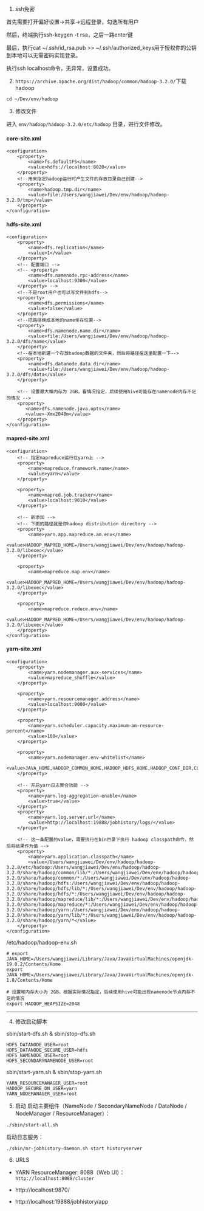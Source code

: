 1. ssh免密

首先需要打开偏好设置->共享->远程登录，勾选所有用户

然后，终端执行ssh-keygen -t rsa，之后一路enter键

最后，执行cat ~/.ssh/id_rsa.pub >> ~/.ssh/authorized_keys用于授权你的公钥到本地可以无需密码实现登录。

执行ssh localhost命令，无异常，设置成功。

2. `https://archive.apache.org/dist/hadoop/common/hadoop-3.2.0/`下载hadoop

`cd ~/Dev/env/hadoop`


3. 修改文件

进入 `env/hadoop/hadoop-3.2.0/etc/hadoop` 目录，进行文件修改。

#### core-site.xml

```
<configuration>
    <property>
        <name>fs.defaultFS</name>
        <value>hdfs://localhost:8020</value>
    </property>
    <!--用来指定hadoop运行时产生文件的存放目录自己创建-->
    <property>
        <name>hadoop.tmp.dir</name>
        <value>file:/Users/wangjiawei/Dev/env/hadoop/hadoop-3.2.0/tmp</value>
    </property>
</configuration>
```


#### hdfs-site.xml
```
<configuration>
    <property>
        <name>dfs.replication</name>
        <value>1</value>
    </property>
    <!-- 配置端口 -->
    <!-- <property>
        <name>dfs.namenode.rpc-address</name>
        <value>localhost:9300</value>
    </property> -->
    <!--不是root用户也可以写文件到hdfs-->
    <property>
        <name>dfs.permissions</name>
        <value>false</value>
    </property>
    <!--把路径换成本地的name坐在位置-->
    <property>
        <name>dfs.namenode.name.dir</name>
        <value>file:/Users/wangjiawei/Dev/env/hadoop/hadoop-3.2.0/dfs/name</value>
    </property>
    <!--在本地新建一个存放hadoop数据的文件夹，然后将路径在这里配置一下-->
    <property>
        <name>dfs.datanode.data.dir</name>
        <value>file:/Users/wangjiawei/Dev/env/hadoop/hadoop-3.2.0/dfs/data</value>
    </property>
    
    <!-- 设置最大堆内存为 2GB，看情况指定，后续使用hive可能存在namenode内存不足的情况 -->
    <property>
       <name>dfs.namenode.java.opts</name>
       <value>-Xmx2048m</value>
    </property>
</configuration>
```

#### mapred-site.xml
```
<configuration>
    <!-- 指定mapreduce运行在yarn上 -->
    <property>
        <name>mapreduce.framework.name</name>
        <value>yarn</value>
    </property>

    <property>
        <name>mapred.job.tracker</name>
        <value>localhost:9010</value>
    </property>

    <!-- 新添加 -->
    <!-- 下面的路径就是你hadoop distribution directory -->
    <property>
        <name>yarn.app.mapreduce.am.env</name>
        <value>HADOOP_MAPRED_HOME=/Users/wangjiawei/Dev/env/hadoop/hadoop-3.2.0/libexec</value>
    </property>

    <property>
        <name>mapreduce.map.env</name>
        <value>HADOOP_MAPRED_HOME=/Users/wangjiawei/Dev/env/hadoop/hadoop-3.2.0/libexec</value>
    </property>

    <property>
        <name>mapreduce.reduce.env</name>
        <value>HADOOP_MAPRED_HOME=/Users/wangjiawei/Dev/env/hadoop/hadoop-3.2.0/libexec</value>
    </property>
</configuration>
```

#### yarn-site.xml
```
<configuration>
    <property>
        <name>yarn.nodemanager.aux-services</name>
        <value>mapreduce_shuffle</value>
    </property>

    <property>
        <name>yarn.resourcemanager.address</name>
        <value>localhost:9000</value>
    </property>

    <property>
        <name>yarn.scheduler.capacity.maximum-am-resource-percent</name>
        <value>100</value>
    </property>

    <property>
        <name>yarn.nodemanager.env-whitelist</name>
        <value>JAVA_HOME,HADOOP_COMMON_HOME,HADOOP_HDFS_HOME,HADOOP_CONF_DIR,CLASSPATH_PREPEND_DISTCACHE,HADOOP_YARN_HOME,HADOOP_MAPRED_HOME</value>
    </property>

    <!-- 开启yarn日志聚合功能 -->
    <property>
        <name>yarn.log-aggregation-enable</name>
        <value>true</value>
    </property>
    <property>
        <name>yarn.log.server.url</name>
        <value>http://localhost:19888/jobhistory/logs/</value>
    </property>
    
    <!-- 这一条配置的value，需要执行在bin目录下执行 hadoop classpath命令，然后将结果作为值 -->
    <property>
        <name>yarn.application.classpath</name>
        <value>/Users/wangjiawei/Dev/env/hadoop/hadoop-3.2.0/etc/hadoop:/Users/wangjiawei/Dev/env/hadoop/hadoop-3.2.0/share/hadoop/common/lib/*:/Users/wangjiawei/Dev/env/hadoop/hadoop-3.2.0/share/hadoop/common/*:/Users/wangjiawei/Dev/env/hadoop/hadoop-3.2.0/share/hadoop/hdfs:/Users/wangjiawei/Dev/env/hadoop/hadoop-3.2.0/share/hadoop/hdfs/lib/*:/Users/wangjiawei/Dev/env/hadoop/hadoop-3.2.0/share/hadoop/hdfs/*:/Users/wangjiawei/Dev/env/hadoop/hadoop-3.2.0/share/hadoop/mapreduce/lib/*:/Users/wangjiawei/Dev/env/hadoop/hadoop-3.2.0/share/hadoop/mapreduce/*:/Users/wangjiawei/Dev/env/hadoop/hadoop-3.2.0/share/hadoop/yarn:/Users/wangjiawei/Dev/env/hadoop/hadoop-3.2.0/share/hadoop/yarn/lib/*:/Users/wangjiawei/Dev/env/hadoop/hadoop-3.2.0/share/hadoop/yarn/*</value>
    </property>
</configuration>
```


/etc/hadoop/hadoop-env.sh
```
# export JAVA_HOME=/Users/wangjiawei/Library/Java/JavaVirtualMachines/openjdk-19.0.2/Contents/Home
export JAVA_HOME=/Users/wangjiawei/Library/Java/JavaVirtualMachines/openjdk-1.8/Contents/Home

# 设置堆内存大小为 2GB，根据实际情况指定，后续使用hive可能出现namenode节点内存不足的情况
export HADOOP_HEAPSIZE=2048
```

---

4. 修改启动脚本

sbin/start-dfs.sh & sbin/stop-dfs.sh
```
HDFS_DATANODE_USER=root
HDFS_DATANODE_SECURE_USER=hdfs
HDFS_NAMENODE_USER=root
HDFS_SECONDARYNAMENODE_USER=root
```


sbin/start-yarn.sh & sbin/stop-yarn.sh
```
YARN_RESOURCEMANAGER_USER=root
HADOOP_SECURE_DN_USER=yarn
YARN_NODEMANAGER_USER=root
```


5. 启动
启动主要组件（NameNode / SecondaryNameNode / DataNode / NodeManager / ResourceManager）：
```
./sbin/start-all.sh
```

启动日志服务：
```
./sbin/mr-jobhistory-daemon.sh start historyserver
```


6. URLS

- YARN ResourceManager: 8088（Web UI）：`http://localhost:8088/cluster`

- http://localhost:9870/

- http://localhost:19888/jobhistory/app